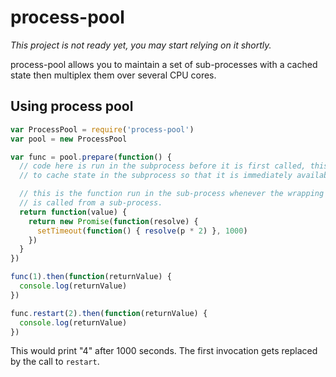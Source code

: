 # process-pool

*This project is not ready yet, you may start relying on it shortly.*

process-pool allows you to maintain a set of sub-processes with a cached state then multiplex them over several CPU cores.

## Using process pool

```javascript
var ProcessPool = require('process-pool')
var pool = new ProcessPool

var func = pool.prepare(function() {
  // code here is run in the subprocess before it is first called, this allows you
  // to cache state in the subprocess so that it is immediately available.

  // this is the function run in the sub-process whenever the wrapping function
  // is called from a sub-process.
  return function(value) {
    return new Promise(function(resolve) {
      setTimeout(function() { resolve(p * 2) }, 1000)
    })
  }
})

func(1).then(function(returnValue) {
  console.log(returnValue)
})

func.restart(2).then(function(returnValue) {
  console.log(returnValue)
})
```

This would print "4" after 1000 seconds. The first invocation gets replaced by the call to `restart`.
